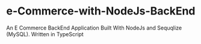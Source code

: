 # e-Commerce-with-NodeJs-BackEnd
An E Commerce BackEnd Application Built With NodeJs and Sequqlize (MySQL). Written in TypeScript
